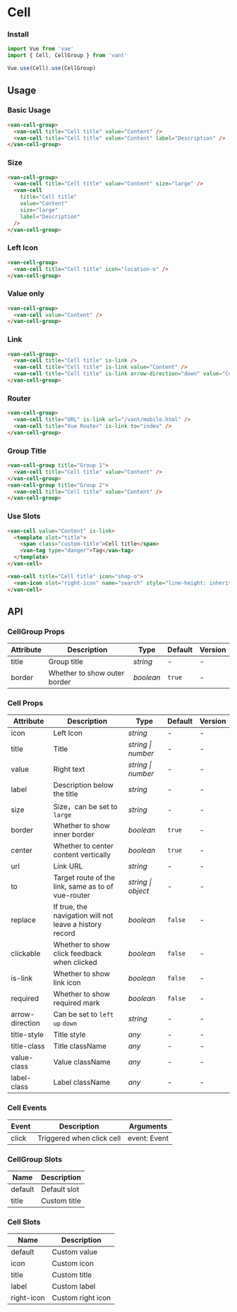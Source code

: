 # Cell

### Install

```javascript
import Vue from 'vue'
import { Cell, CellGroup } from 'vant'

Vue.use(Cell).use(CellGroup)
```

## Usage

### Basic Usage

```html
<van-cell-group>
  <van-cell title="Cell title" value="Content" />
  <van-cell title="Cell title" value="Content" label="Description" />
</van-cell-group>
```

### Size

```html
<van-cell-group>
  <van-cell title="Cell title" value="Content" size="large" />
  <van-cell
    title="Cell title"
    value="Content"
    size="large"
    label="Description"
  />
</van-cell-group>
```

### Left Icon

```html
<van-cell-group>
  <van-cell title="Cell title" icon="location-o" />
</van-cell-group>
```

### Value only

```html
<van-cell-group>
  <van-cell value="Content" />
</van-cell-group>
```

### Link

```html
<van-cell-group>
  <van-cell title="Cell title" is-link />
  <van-cell title="Cell title" is-link value="Content" />
  <van-cell title="Cell title" is-link arrow-direction="down" value="Content" />
</van-cell-group>
```

### Router

```html
<van-cell-group>
  <van-cell title="URL" is-link url="/vant/mobile.html" />
  <van-cell title="Vue Router" is-link to="index" />
</van-cell-group>
```

### Group Title

```html
<van-cell-group title="Group 1">
  <van-cell title="Cell title" value="Content" />
</van-cell-group>
<van-cell-group title="Group 2">
  <van-cell title="Cell title" value="Content" />
</van-cell-group>
```

### Use Slots

```html
<van-cell value="Content" is-link>
  <template slot="title">
    <span class="custom-title">Cell title</span>
    <van-tag type="danger">Tag</van-tag>
  </template>
</van-cell>

<van-cell title="Cell title" icon="shop-o">
  <van-icon slot="right-icon" name="search" style="line-height: inherit;" />
</van-cell>
```

## API

### CellGroup Props

| Attribute | Description                  | Type      | Default | Version |
| --------- | ---------------------------- | --------- | ------- | ------- |
| title     | Group title                  | _string_  | -       | -       |
| border    | Whether to show outer border | _boolean_ | `true`  | -       |

### Cell Props

| Attribute       | Description                                             | Type               | Default | Version |
| --------------- | ------------------------------------------------------- | ------------------ | ------- | ------- |
| icon            | Left Icon                                               | _string_           | -       | -       |
| title           | Title                                                   | _string \| number_ | -       | -       |
| value           | Right text                                              | _string \| number_ | -       | -       |
| label           | Description below the title                             | _string_           | -       | -       |
| size            | Size，can be set to `large`                             | _string_           | -       | -       |
| border          | Whether to show inner border                            | _boolean_          | `true`  | -       |
| center          | Whether to center content vertically                    | _boolean_          | `true`  | -       |
| url             | Link URL                                                | _string_           | -       | -       |
| to              | Target route of the link, same as to of vue-router      | _string \| object_ | -       | -       |
| replace         | If true, the navigation will not leave a history record | _boolean_          | `false` | -       |
| clickable       | Whether to show click feedback when clicked             | _boolean_          | `false` | -       |
| is-link         | Whether to show link icon                               | _boolean_          | `false` | -       |
| required        | Whether to show required mark                           | _boolean_          | `false` | -       |
| arrow-direction | Can be set to `left` `up` `down`                        | _string_           | -       | -       |
| title-style     | Title style                                             | _any_              | -       | -       |
| title-class     | Title className                                         | _any_              | -       | -       |
| value-class     | Value className                                         | _any_              | -       | -       |
| label-class     | Label className                                         | _any_              | -       | -       |

### Cell Events

| Event | Description               | Arguments    |
| ----- | ------------------------- | ------------ |
| click | Triggered when click cell | event: Event |

### CellGroup Slots

| Name    | Description  |
| ------- | ------------ |
| default | Default slot |
| title   | Custom title |

### Cell Slots

| Name       | Description       |
| ---------- | ----------------- |
| default    | Custom value      |
| icon       | Custom icon       |
| title      | Custom title      |
| label      | Custom label      |
| right-icon | Custom right icon |
